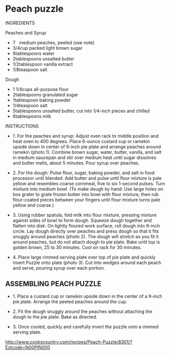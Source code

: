 # Peach puzzle

  


  


INGREDIENTS  


Peaches and Syrup  


  * 7   medium peaches, peeled (see note)
  * 3/4cup packed light brown sugar
  * 6tablespoons water
  * 2tablespoons unsalted butter
  * 1/2tablespoon vanilla extract
  * 1/8teaspoon salt

Dough

  * 1 1/4cups all-purpose flour
  * 2tablespoons granulated sugar
  * 1tablespoon baking powder
  * 1/4teaspoon salt
  * 5tablespoons unsalted butter, cut into 1/4-inch pieces and chilled
  * 6tablespoons milk

INSTRUCTIONS

  * 1\. For the peaches and syrup: Adjust oven rack to middle position and heat oven to 400 degrees. Place 6-ounce custard cup or ramekin upside down in center of 9-inch pie plate and arrange peaches around ramekin (photo 1). Combine brown sugar, water, butter, vanilla, and salt in medium saucepan and stir over medium heat until sugar dissolves and butter melts, about 5 minutes. Pour syrup over peaches.

  * 2\. For the dough: Pulse flour, sugar, baking powder, and salt in food processor until blended. Add butter and pulse until flour mixture is pale yellow and resembles coarse cornmeal, five to six 1-second pulses. Turn mixture into medium bowl. (To make dough by hand: Use large holes on box grater to grate frozen butter into bowl with flour mixture, then rub flour-coated pieces between your fingers until flour mixture turns pale yellow and coarse.)

  * 3\. Using rubber spatula, fold milk into flour mixture, pressing mixture against sides of bowl to form dough. Squeeze dough together and flatten into disk. On lightly floured work surface, roll dough into 9-inch circle. Lay dough directly over peaches and press dough so that it fits snuggly around peaches (photo 2). The dough will stretch as you fit it around peaches, but do not attach dough to pie plate. Bake until top is golden brown, 25 to 30 minutes. Cool on rack for 30 minutes.

  * 4\. Place large rimmed serving plate over top of pie plate and quickly invert Puzzle onto plate (photo 3). Cut into wedges around each peach and serve, pouring syrup over each portion.




## ASSEMBLING PEACH PUZZLE

  * 1\. Place a custard cup or ramekin upside down in the center of a 9-inch pie plate. Arrange the peeled peaches around the cup.

  * 2\. Fit the dough snuggly around the peaches without attaching the dough to the pie plate. Bake as directed.

  * 3\. Once cooled, quickly and carefully invert the puzzle onto a rimmed serving plate.




<http://www.cookscountry.com/recipes/Peach-Puzzle/8301/?Extcode=N00PIN000>  

